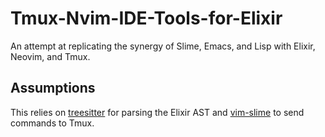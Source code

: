 # Tmux-Nvim-IDE-Tools-for-Elixir
An attempt at replicating the synergy of Slime, Emacs, and Lisp with Elixir, Neovim, and Tmux.

## Assumptions
This relies on [treesitter](https://github.com/nvim-treesitter/nvim-treesitter) for parsing the Elixir AST and [vim-slime](https://github.com/jpalardy/vim-slime) to send commands to Tmux.
